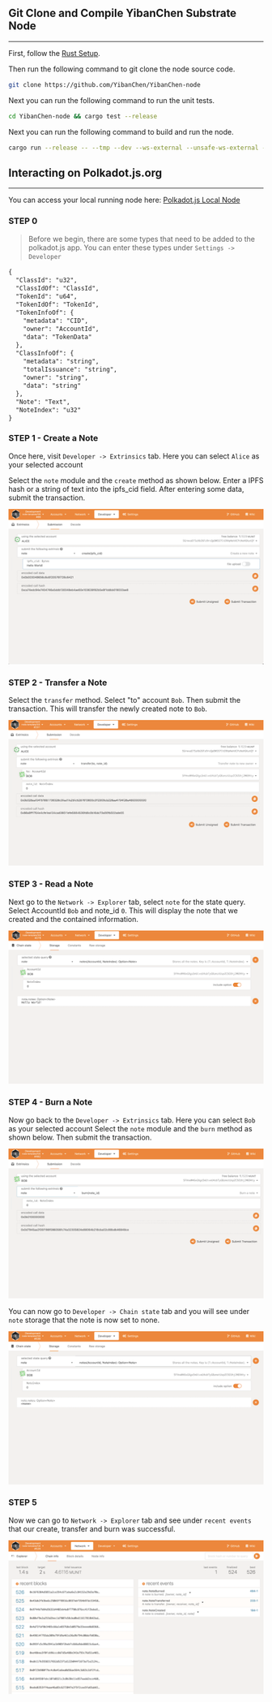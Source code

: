 ## Git Clone and Compile YibanChen Substrate Node
---
First, follow the [Rust Setup](./rust-setup.md).

Then run the following command to git clone the node source code.

```bash
git clone https://github.com/YibanChen/YibanChen-node
```

Next you can run the following command to run the unit tests.

```bash
cd YibanChen-node && cargo test --release
```

Next you can run the following command to build and run the node.

```bash
cargo run --release -- --tmp --dev --ws-external --unsafe-ws-external --rpc-cors=all
```

## Interacting on Polkadot.js.org
---
You can access your local running node here: [Polkadot.js Local Node](https://polkadot.js.org/apps/?rpc=ws%3A%2F%2F127.0.0.1%3A9944)

### STEP 0
>Before we begin, there are some types that need to be added to the polkadot.js app. You can enter these types under `Settings -> Developer`

```
{
  "ClassId": "u32",
  "ClassIdOf": "ClassId",
  "TokenId": "u64",
  "TokenIdOf": "TokenId",
  "TokenInfoOf": {
    "metadata": "CID",
    "owner": "AccountId",
    "data": "TokenData"
  },
  "ClassInfoOf": {
    "metadata": "string",
    "totalIssuance": "string",
    "owner": "string",
    "data": "string"
  },
  "Note": "Text",
  "NoteIndex": "u32"
}
```
### STEP 1 - Create a Note
Once here, visit `Developer -> Extrinsics` tab. Here you can select `Alice` as your selected account

Select the `note` module and the `create` method as shown below.
Enter a IPFS hash or a string of text into the ipfs_cid field.
After entering some data, submit the transaction.
<p align="center">
  <img alt="step1" src="./images/create.png">
</p>

### STEP 2 - Transfer a Note
Select the `transfer` method. Select "to" account `Bob`. Then submit the transaction. This will transfer the newly created note to `Bob`.
<p align="center">
  <img alt="step2" src="./images/transfer.png">
</p>


### STEP 3 - Read a Note
Next go to the `Network -> Explorer` tab, select `note` for the state query. Select AccountId `Bob` and note_id `0`. This will display the note that we created and the contained information.
<p align="center">
  <img alt="step3" src="./images/read.png">
</p>

### STEP 4 - Burn a Note
Now go back to the `Developer -> Extrinsics` tab. Here you can select `Bob` as your selected account
Select the `note` module and the `burn` method as shown below. Then submit the transaction.
<p align="center">
  <img alt="step4a" src="./images/burn.png">
</p>

You can now go to `Developer -> Chain state` tab and you will see under `note` storage that the note is now set to none.
<p align="center">
  <img alt="step4b" src="./images/burnb.png">
</p>


### STEP 5
Now we can go to `Network -> Explorer` tab and see under `recent events` that our create, transfer and burn was successful.

<p align="center">
  <img alt="step5a" src="./images/chain_state.png">
</p>
